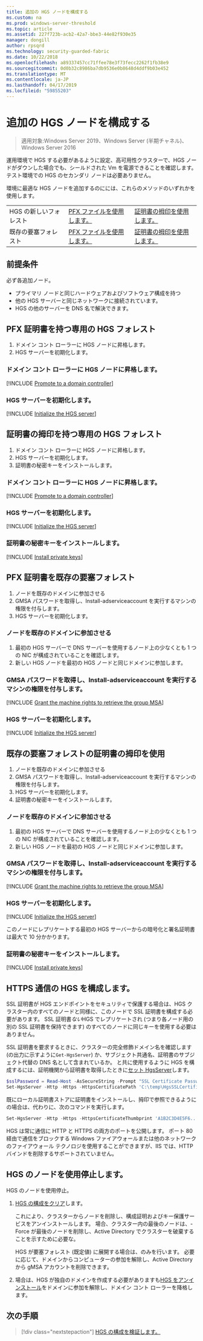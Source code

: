 ```yaml
---
title: 追加の HGS ノードを構成する
ms.custom: na
ms.prod: windows-server-threshold
ms.topic: article
ms.assetid: 227f723b-acb2-42a7-bbe3-44e82f930e35
manager: dongill
author: rpsqrd
ms.technology: security-guarded-fabric
ms.date: 10/22/2018
ms.openlocfilehash: a89337457cc71ffee78e3f73fecc2262f1fb38e9
ms.sourcegitcommit: 0d0b32c8986ba7db9536e0b8648d4ddf9b03e452
ms.translationtype: MT
ms.contentlocale: ja-JP
ms.lasthandoff: 04/17/2019
ms.locfileid: "59855203"
---
```

# <a name="configure-additional-hgs-nodes"></a>追加の HGS ノードを構成する

>適用対象:Windows Server 2019、Windows Server (半期チャネル)、Windows Server 2016

運用環境で HGS する必要があるように設定、高可用性クラスターで、HGS ノードがダウンした場合でも、シールドされた Vm を電源できることを確認します。 テスト環境での HGS のセカンダリ ノードは必要ありません。

環境に最適な HGS ノードを追加するのにには、これらのメソッドのいずれかを使用します。

|                |                         |                              | 
|----------------|-------------------------|------------------------------|
|HGS の新しいフォレスト  | [PFX ファイルを使用します。](#dedicated-hgs-forest-with-pfx-certificates) | [証明書の拇印を使用します。](#dedicated-hgs-forest-with-certificate-thumbprints) |
|既存の要塞フォレスト |  [PFX ファイルを使用します。](#existing-bastion-forest-with-pfx-certificates) | [証明書の拇印を使用します。](#existing-bastion-forest-with-certificate-thumbprints) |

## <a name="prerequisites"></a>前提条件

必ず各追加ノード。 
- プライマリ ノードと同じハードウェアおよびソフトウェア構成を持つ 
- 他の HGS サーバーと同じネットワークに接続されています。
- HGS の他のサーバーを DNS 名で解決できます。

## <a name="dedicated-hgs-forest-with-pfx-certificates"></a>PFX 証明書を持つ専用の HGS フォレスト

1. ドメイン コント ローラーに HGS ノードに昇格します。
2. HGS サーバーを初期化します。

### <a name="promote-the-hgs-node-to-a-domain-controller"></a>ドメイン コント ローラーに HGS ノードに昇格します。

[!INCLUDE [Promote to a domain controller](../../../includes/guarded-fabric-promote-domain-controller.md)] 

### <a name="initialize-the-hgs-server"></a>HGS サーバーを初期化します。

[!INCLUDE [Initialize the HGS server](../../../includes/guarded-fabric-initialize-hgs-on-the-node.md)] 

## <a name="dedicated-hgs-forest-with-certificate-thumbprints"></a>証明書の拇印を持つ専用の HGS フォレスト
 
1. ドメイン コント ローラーに HGS ノードに昇格します。
2. HGS サーバーを初期化します。
3. 証明書の秘密キーをインストールします。

### <a name="promote-the-hgs-node-to-a-domain-controller"></a>ドメイン コント ローラーに HGS ノードに昇格します。

[!INCLUDE [Promote to a domain controller](../../../includes/guarded-fabric-promote-domain-controller.md)] 

### <a name="initialize-the-hgs-server"></a>HGS サーバーを初期化します。

[!INCLUDE [Initialize the HGS server](../../../includes/guarded-fabric-initialize-hgs-on-the-node.md)] 

### <a name="install-the-private-keys-for-the-certificates"></a>証明書の秘密キーをインストールします。

[!INCLUDE [Install private keys](../../../includes/guarded-fabric-install-private-keys.md)]

## <a name="existing-bastion-forest-with-pfx-certificates"></a>PFX 証明書を既存の要塞フォレスト

1. ノードを既存のドメインに参加させる
2. GMSA パスワードを取得し、Install-adserviceaccount を実行するマシンの権限を付与します。
3. HGS サーバーを初期化します。

### <a name="join-the-node-to-the-existing-domain"></a>ノードを既存のドメインに参加させる

1. 最初の HGS サーバーで DNS サーバーを使用するノード上の少なくとも 1 つの NIC が構成されていることを確認します。
2. 新しい HGS ノードを最初の HGS ノードと同じドメインに参加します。 

### <a name="grant-the-machine-rights-to-retrieve-gmsa-password-and-run-install-adserviceaccount"></a>GMSA パスワードを取得し、Install-adserviceaccount を実行するマシンの権限を付与します。

[!INCLUDE [Grant the machine rights to retrieve the group MSA](../../../includes/guarded-fabric-grant-machine-rights-to-retrieve-gmsa.md)] 

### <a name="initialize-the-hgs-server"></a>HGS サーバーを初期化します。

[!INCLUDE [Initialize the HGS server](../../../includes/guarded-fabric-initialize-hgs-on-the-node.md)] 

## <a name="existing-bastion-forest-with-certificate-thumbprints"></a>既存の要塞フォレストの証明書の拇印を使用

1. ノードを既存のドメインに参加させる
2. GMSA パスワードを取得し、Install-adserviceaccount を実行するマシンの権限を付与します。
3. HGS サーバーを初期化します。
4. 証明書の秘密キーをインストールします。

### <a name="join-the-node-to-the-existing-domain"></a>ノードを既存のドメインに参加させる

1. 最初の HGS サーバーで DNS サーバーを使用するノード上の少なくとも 1 つの NIC が構成されていることを確認します。
2. 新しい HGS ノードを最初の HGS ノードと同じドメインに参加します。 

### <a name="grant-the-machine-rights-to-retrieve-gmsa-password-and-run-install-adserviceaccount"></a>GMSA パスワードを取得し、Install-adserviceaccount を実行するマシンの権限を付与します。

[!INCLUDE [Grant the machine rights to retrieve the group MSA](../../../includes/guarded-fabric-grant-machine-rights-to-retrieve-gmsa.md)] 

### <a name="initialize-the-hgs-server"></a>HGS サーバーを初期化します。

[!INCLUDE [Initialize the HGS server](../../../includes/guarded-fabric-initialize-hgs-on-the-node.md)] 

このノードにレプリケートする最初の HGS サーバーからの暗号化と署名証明書は最大で 10 分かかります。

### <a name="install-the-private-keys-for-the-certificates"></a>証明書の秘密キーをインストールします。

[!INCLUDE [Install private keys](../../../includes/guarded-fabric-install-private-keys.md)]

## <a name="configure-hgs-for-https-communications"></a>HTTPS 通信の HGS を構成します。

SSL 証明書が HGS エンドポイントをセキュリティで保護する場合は、HGS クラスター内のすべてのノードと同様に、このノードで SSL 証明書を構成する必要があります。
SSL 証明書*ない*HGS でレプリケートされ (つまり各ノード用の別の SSL 証明書を保持できます) のすべてのノードに同じキーを使用する必要はありません。

SSL 証明書を要求するときに、クラスターの完全修飾ドメイン名を確認します (の出力に示すように`Get-HgsServer`) か、サブジェクト共通名、証明書のサブジェクト代替の DNS 名として含まれているか。
と共に使用するように HGS を構成するには、証明機関から証明書を取得したときに[セット HgsServer](https://technet.microsoft.com/itpro/powershell/windows/hgsserver/set-hgsserver)します。

```powershell
$sslPassword = Read-Host -AsSecureString -Prompt "SSL Certificate Password"
Set-HgsServer -Http -Https -HttpsCertificatePath 'C:\temp\HgsSSLCertificate.pfx' -HttpsCertificatePassword $sslPassword
```

既にローカル証明書ストアに証明書をインストールし、拇印で参照できるようにの場合は、代わりに、次のコマンドを実行します。

```powershell
Set-HgsServer -Http -Https -HttpsCertificateThumbprint 'A1B2C3D4E5F6...'
```

HGS は常に通信に HTTP と HTTPS の両方のポートを公開します。
ポート 80 経由で通信をブロックする Windows ファイアウォールまたは他のネットワークのファイアウォール テクノロジを使用することができますが、IIS では、HTTP バインドを削除するサポートされていません。

## <a name="decommission-an-hgs-node"></a>HGS のノードを使用停止します。

HGS のノードを使用停止。

1. [HGS の構成をクリア](guarded-fabric-manage-hgs.md#clearing-the-hgs-configuration)します。

   これにより、クラスターからノードを削除し、構成証明およびキー保護サービスをアンインストールします。 
   場合、クラスター内の最後のノードは、- Force が最後のノードを削除し、Active Directory でクラスターを破棄することを示すために必要な。 
   
   HGS が要塞フォレスト (既定値) に展開する場合は、のみを行います。 
   必要に応じて、ドメインからコンピューターの参加を解除し、Active Directory から gMSA アカウントを削除できます。

1. 場合は、HGS が独自のドメインを作成する必要がありますも[HGS をアンインストール](guarded-fabric-manage-hgs.md#clearing-the-hgs-configuration)をドメインに参加を解除し、ドメイン コント ローラーを降格します。



## <a name="next-step"></a>次の手順

>[!div class="nextstepaction"]
[HGS の構成を検証します。](guarded-fabric-verify-hgs-configuration.md)

